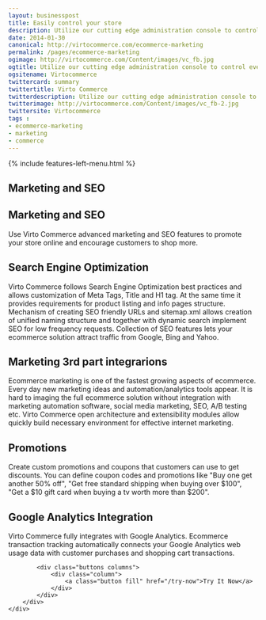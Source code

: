 ```yaml
---
layout: businesspost
title: Easily control your store
description: Utilize our cutting edge administration console to control everything from inventory to product data from within any web enabled device
date: 2014-01-30
canonical: http://virtocommerce.com/ecommerce-marketing
permalink: /pages/ecommerce-marketing
ogimage: http://virtocommerce.com/Content/images/vc_fb.jpg
ogtitle: Utilize our cutting edge administration console to control everything from inventory to product data from within any web enabled device
ogsitename: Virtocommerce
twittercard: summary
twittertitle: Virto Commerce
twitterdescription: Utilize our cutting edge administration console to control everything from inventory to product data from within any web enabled device
twitterimage: http://virtocommerce.com/Content/images/vc_fb-2.jpg
twittersite: Virtocommerce
tags : 
- ecommerce-marketing
- marketing
- commerce
---
```


<article role="main" class="main">
	<div class="business-features clearfix __responsive">
		{% include features-left-menu.html %}
		<div class="business-cnt">
			<div class="head __cart">
				<h1 class="title">Marketing and SEO</h1>
			</div>
			<h2 class="sub-title">Marketing and SEO</h2>
			<p class="text">Use Virto Commerce advanced marketing and SEO features to promote your store online and encourage customers to shop more.</p>
			<h2 class="sub-title">Search Engine Optimization</h2>
			<p class="text">Virto Commerce follows Search Engine Optimization best practices and allows customization of Meta Tags, Title and H1 tag. At the same time it provides requirements for product listing and info pages structure. Mechanism of creating SEO friendly URLs and sitemap.xml allows creation of unified naming structure and together with dynamic search implement SEO for low frequency requests. Collection of SEO features lets your ecommerce solution attract traffic from Google, Bing and Yahoo.</p>
			<h2 class="sub-title">Marketing 3rd part integrarions</h2>
			<p class="text">Ecommerce marketing is one of the fastest growing aspects of ecommerce. Every day new marketing ideas and automation/analytics tools appear. It is hard to imaging the full ecommerce solution without integration with marketing automation software, social media marketing, SEO, A/B testing etc. Virto Commerce open architecture and extensibility modules allow quickly build necessary environment for effective internet marketing.</p>
			<h2 class="sub-title">Promotions</h2>
			<p class="text">Create custom promotions and coupons that customers can use to get discounts. You can define coupon codes and promotions like "Buy one get another 50% off", "Get free standard shipping when buying over $100", "Get a $10 gift card when buying a tv worth more than $200".</p>
      <h2 class="sub-title">Google Analytics Integration</h2>
			<p class="text">Virto Commerce fully integrates with Google Analytics. Ecommerce transaction tracking automatically connects your Google Analytics web usage data with customer purchases and shopping cart transactions.</p>
			
			<div class="buttons columns">
				<div class="column">
					<a class="button fill" href="/try-now">Try It Now</a>
				</div>
			</div>
		</div>
	</div>
</article>
